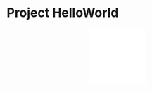 # Project HelloWorld

<div align=center>
<a href="https://helloworld.rxq.ch/#/"><img src="src/assets/HelloWorldWhiteSmall.png"/></a>
</div>


[terminal]: https://img.shields.io/badge/Terminal-05122A?style=flat&logo=gnometerminal
[terminal-url]: https://fr.wikipedia.org/wiki/Shell_Unix
[markdown]: https://img.shields.io/badge/Markdown-05122A?logo=markdown&style=flat
[markdown-url]: https://daringfireball.net/projects/markdown/
